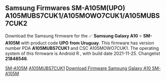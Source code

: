 <h2>Samsung Firmwares SM-A105M(UPO) A105MUBS7CUK1/A105MOWO7CUK1/A105MUBS7CUK2</h2>
Download the Samsung firmware for the ✅ <strong>Samsung Galaxy A10 </strong> ⭐ <strong>SM-A105M</strong> with product code <strong>UPO</strong> <strong> from Uruguay</strong>. This firmware has version number PDA <strong>A105MUBS7CUK1</strong> and CSC A105MOWO7CUK1. The operating system of this firmware is Android R , with build date 2021-11-25. Changelist <strong>21848546</strong>.


[SM-A105M](https://samfirm.shop/samsung/model/SM-A105M)
[A105MUBS7CUK1](https://samfirm.shop/samsung/pda/A105MUBS7CUK1)
[Download Firmware Samsung Galaxy A10 SM-A105M](https://samfirm.shop/samsung/firmware/477715)
